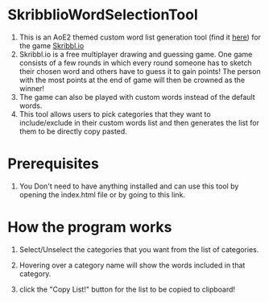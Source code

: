 # SkribblioWordSelectionTool
1. This is an AoE2 themed custom word list generation tool (find it [here](https://divy1211.github.io/SkribblioWordSelectionTool/)) for the game [Skribbl.io](https://skribbl.io)
2. Skribbl.io is a free multiplayer drawing and guessing game. One game consists of a few rounds in which every round someone has to sketch their chosen word and others have to guess it to gain points! The person with the most points at the end of game will then be crowned as the winner!
3. The game can also be played with custom words instead of the default words.
4. This tool allows users to pick categories that they want to include/exclude in their custom words list and then generates the list for them to be directly copy pasted.

# Prerequisites
1. You Don't need to have anything installed and can use this tool by opening the index.html file or by going to this link.

# How the program works

1. Select/Unselect the categories that you want from the list of categories.

2. Hovering over a category name will show the words included in that category.

3. click the "Copy List!" button for the list to be copied to clipboard!
